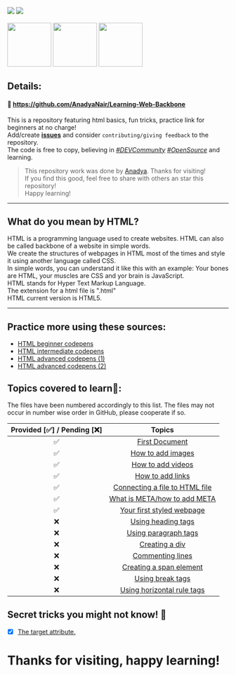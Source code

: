 <img src="https://img.shields.io/badge/HTML-5-orange?style=for-the-badge"></img>
<img src="https://img.shields.io/github/last-commit/AnadyaNair/Learning-Web-Backbone?style=for-the-badge"></img>
<br> <br>
<img width="100" src="https://img.shields.io/github/forks/AnadyaNair/Learning-Web-Backbone?style=social"></img>
<img width="100" src="https://img.shields.io/github/stars/AnadyaNair/Learning-Web-Backbone?style=social"></img>
<img width="100" src="https://img.shields.io/github/watchers/AnadyaNair/Learning-Web-Backbone?style=social"></img>


## Details:
#### 🔗 https://github.com/AnadyaNair/Learning-Web-Backbone
This is a repository featuring html basics, fun tricks, practice link for beginners at no charge! <br>
Add/create **[issues](https://github.com/AnadyaNair/Learning-Web-Backbone/issues)** and consider ``contributing/giving feedback`` to the repository. <br>
The code is free to copy, believing in *[#DEVCommunity](https://twitter.com/search?q=%23DEVCommunity&src=typeahead_click) [#OpenSource](https://twitter.com/search?q=%23OpenSource&src=typeahead_click)* and learning.

> This repository work was done by [Anadya](https://github.com/AnadyaNair). Thanks for visiting! <br>
> If you find this good, feel free to share with others an star this repository! <br>
> Happy learning!

<hr>

## What do you mean by HTML?
HTML is a programming language used to create websites. HTML can also be called backbone of a website in simple words. <br>
We create the structures of webpages in HTML most of the times and style it using another language called CSS. <br>
In simple words, you can understand it like this with an example: Your bones are HTML, your muscles are CSS and yor brain is JavaScript. <br>
HTML stands for Hyper Text Markup Language. <br>
The extension for a html file is ".html" <br>
HTML current version is HTML5.
<hr>


## Practice more using these sources:
- [HTML beginner codepens](https://codepen.io/search/pens?q=html+beginner)
- [HTML intermediate codepens](https://codepen.io/search/pens?q=html+intermediate)
- [HTML advanced codepens (1)](https://codepen.io/search/pens?q=html+advanced)
- [HTML advanced codepens (2)](https://codepen.io/search/pens?q=html+projects)

## Topics covered to learn🌟:
The files have been numbered accordingly to this list. The files may not occur in number wise order in GitHub, please cooperate if so.

|Provided [✅] / Pending [❌]|Topics|
|:---:|:---:|
|✅|[First Document](https://github.com/AnadyaNair/Learning-Web-Backbone/blob/main/HTMLFirstSteps.html)|
|✅|[How to add images](https://github.com/AnadyaNair/Learning-Web-Backbone/blob/main/HowToAddImages.html)|
|✅|[How to add videos](https://github.com/AnadyaNair/Learning-Web-Backbone/blob/main/How_To_Add_Videos.html)|
|✅|[How to add links](https://github.com/AnadyaNair/Learning-Web-Backbone/blob/main/How_To_Add_Links.html)|
|✅|[Connecting a file to HTML file](https://github.com/AnadyaNair/Learning-Web-Backbone/blob/main/Connecting_another_file_to_your_root_file.html)|
|✅|[What is META/how to add META](https://github.com/AnadyaNair/Learning-Web-Backbone/blob/main/Learning_about_META.html)|
|✅|[Your first styled webpage](https://github.com/AnadyaNair/Learning-Web-Backbone/blob/main/A_styled_webpage.html)|
|❌|[Using heading tags]()|
|❌|[Using paragraph tags]()|
|❌|[Creating a div]()|
|❌|[Commenting lines]()|
|❌|[Creating a span element]()|
|❌|[Using break tags]()|
|❌|[Using horizontal rule tags]()|

## Secret tricks you might not know! 🤫
- [x] [The target attribute.](https://github.com/AnadyaNair/Learning-Web-Backbone/blob/main/target_underscore_blank.html)

# Thanks for visiting, happy learning!
